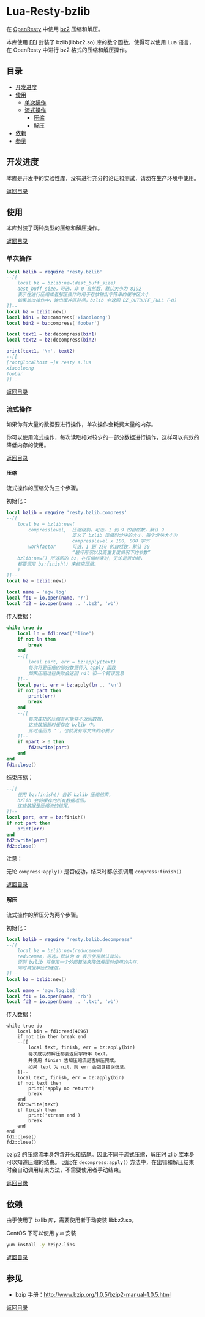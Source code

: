 # Lua-Resty-bzlib

在 [OpenResty][1] 中使用 [bz2][2] 压缩和解压。

本库使用 [FFI][3] 封装了 bzlib(libbz2.so) 库的数个函数，使得可以使用 Lua 语言，在 OpenResty 中进行 bz2 格式的压缩和解压操作。

## 目录
* [开发进度](#开发进度)
* [使用](#使用)
    * [单次操作](#单次操作)
    * [流式操作](#流式操作)
        * [压缩](#压缩)
        * [解压](#解压)
* [依赖](#依赖)
* [参见](#参见)

## 开发进度

本库是开发中的实验性库，没有进行充分的论证和测试，请勿在生产环境中使用。

[返回目录](#目录)

## 使用

本库封装了两种类型的压缩和解压操作。

[返回目录](#目录)

### 单次操作

```lua
local bzlib = require 'resty.bzlib'
--[[
    local bz = bzlib:new(dest_buff_size)
    dest_buff_size，可选，非 0 自然数，默认大小为 8192
    表示在进行压缩或者解压操作时用于存放输出字符串的缓冲区大小
    如果单次操作中，输出缓冲区耗尽，bzlib 会返回 BZ_OUTBUFF_FULL（-8）
]]--
local bz = bzlib:new()
local bin1 = bz:compress('xiaooloong')
local bin2 = bz:compress('foobar')

local text1 = bz:decompress(bin1)
local text2 = bz:decompress(bin2)

print(text1, '\n', text2)
--[[
[root@localhost ~]# resty a.lua 
xiaooloong
foobar
]]--
```

[返回目录](#目录)

### 流式操作

如果你有大量的数据要进行操作，单次操作会耗费大量的内存。

你可以使用流式操作，每次读取相对较少的一部分数据进行操作，这样可以有效的降低内存的使用。

[返回目录](#目录)

#### 压缩

流式操作的压缩分为三个步骤。

初始化：
```lua
local bzlib = require 'resty.bzlib.compress'
--[[
    local bz = bzlib:new(
        compresslevel,  压缩级别，可选，1 到 9 的自然数，默认 9
                        定义了 bzlib 压缩时分块的大小，每个分块大小为
                        compresslevel x 100, 000 字节
        workfactor      可选，1 到 250 的自然数，默认 30
                        “最坏形况以及高重复度情况下的参数”
    bzlib:new() 所返回的 bz，在压缩结束时，无论是否出错，
    都要调用 bz:finish() 来结束压缩。
    )
]]--
local bz = bzlib:new()

local name = 'agw.log'
local fd1 = io.open(name, 'r')
local fd2 = io.open(name .. '.bz2', 'wb')
```

传入数据：
```lua
while true do
    local ln = fd1:read('*line')
    if not ln then
        break
    end
    --[[
        local part, err = bz:apply(text)
        每次将要压缩的部分数据传入 apply 函数
        如果压缩过程失败会返回 nil 和一个错误信息
    ]]--
    local part, err = bz:apply(ln .. '\n')
    if not part then
        print(err)
        break
    end
    --[[
        每次成功的压缩有可能并不返回数据，
        这些数据暂时缓存在 bzlib 中。
        此时返回为 ''，也就没有写文件的必要了
    ]]--
    if #part > 0 then
        fd2:write(part)
    end
end
fd1:close()
```

结束压缩：
```lua
--[[
    使用 bz:finish() 告诉 bzlib 压缩结束，
    bzlib 会将缓存的所有数据返回。
    这些数据是压缩流的结尾。
]]--
local part, err = bz:finish()
if not part then
    print(err)
end
fd2:write(part)
fd2:close()
```

注意：

无论 `compress:apply()` 是否成功，结束时都必须调用 `compress:finish()`

[返回目录](#目录)

#### 解压

流式操作的解压分为两个步骤。

初始化：
```lua
local bzlib = require 'resty.bzlib.decompress'
--[[
    local bz = bzlib:new(reducemem)
    reducemem，可选，默认为 0 表示使用默认算法。
    否则 bzlib 将使用一个外部算法来降低解压时使用的内存，
    同时减慢解压的速度。
]]--
local bz = bzlib:new()

local name = 'agw.log.bz2'
local fd1 = io.open(name, 'rb')
local fd2 = io.open(name .. '.txt', 'wb')
```

传入数据：
```
while true do
    local bin = fd1:read(4096)
    if not bin then break end
    --[[
        local text, finish, err = bz:apply(bin)
        每次成功的解压都会返回字符串 text，
        并使用 finish 告知压缩流是否解压完成。
        如果 text 为 nil，则 err 会包含错误信息。
    ]]--
    local text, finish, err = bz:apply(bin)
    if not text then
        print('apply no return')
        break
    end
    fd2:write(text)
    if finish then
        print('stream end')
        break
    end
end
fd1:close()
fd2:close()
```

bzip2 的压缩流本身包含开头和结尾。因此不同于流式压缩，解压时 zlib 库本身可以知道压缩的结束。
因此在 `decompress:apply()` 方法中，在出错和解压结束时会自动调用结束方法，不需要使用者手动结束。

[返回目录](#目录)

## 依赖

由于使用了 bzlib 库，需要使用者手动安装 libbz2.so。

CentOS 下可以使用 `yum` 安装

```bash
yum install -y bzip2-libs
```

[返回目录](#目录)

## 参见

 * bzip 手册：http://www.bzip.org/1.0.5/bzip2-manual-1.0.5.html

[返回目录](#目录)

  [1]: http://openresty.org/cn/
  [2]: http://www.bzip.org/
  [3]: http://luajit.org/ext_ffi.html